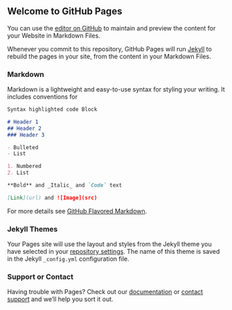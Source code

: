 ## Welcome to GitHub Pages

You can use the [editor on GitHub](https://github.com/himanshubks/MyFirstwebsite/edit/main/README.md) to maintain and preview the content for your Website in Markdown Files.

Whenever you commit to this repository, GitHub Pages will run [Jekyll](https://jekyllrb.com/) to rebuild the pages in your site, from the content in your Markdown Files.

### Markdown

Markdown is a lightweight and easy-to-use syntax for styling your writing. It includes conventions for

```markdown
Syntax highlighted code Block

# Header 1
## Header 2
### Header 3

- Bulleted
- List

1. Numbered
2. List

**Bold** and _Italic_ and `Code` text

[Link](url) and ![Image](src)
```

For more details see [GitHub Flavored Markdown](https://guides.github.com/features/mastering-markdown/).

### Jekyll Themes

Your Pages site will use the layout and styles from the Jekyll theme you have selected in your [repository settings](https://github.com/himanshubks/MyFirstwebsite/settings). The name of this theme is saved in the Jekyll `_config.yml` configuration file.

### Support or Contact

Having trouble with Pages? Check out our [documentation](https://docs.github.com/categories/github-pages-basics/) or [contact support](https://github.com/contact) and we’ll help you sort it out.

